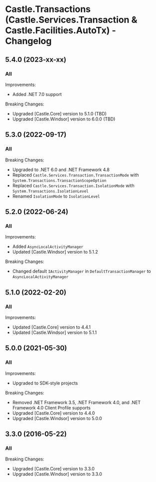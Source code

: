 # Castle.Transactions (Castle.Services.Transaction &amp; Castle.Facilities.AutoTx) - Changelog

## 5.4.0 (2023-xx-xx)

### All

Improvements:
- Added .NET 7.0 support

Breaking Changes:
- Upgraded [Castle.Core] version to 5.1.0 (TBD)
- Upgraded [Castle.Windsor] version to 6.0.0 (TBD)


## 5.3.0 (2022-09-17)

### All

Breaking Changes:
- Upgraded to .NET 6.0 and .NET Framework 4.8
- Replaced ```Castle.Services.Transaction.TransactionMode``` with ```System.Transactions.TransactionScopeOption```
- Replaced ```Castle.Services.Transaction.IsolationMode``` with ```System.Transactions.IsolationLevel```
- Renamed ```IsolationMode``` to ```IsolationLevel```


## 5.2.0 (2022-06-24)

### All

Improvements:
- Added ```AsyncLocalActivityManager```
- Updated [Castle.Windsor] version to 5.1.2

Breaking Changes:
- Changed default ```IActivityManager``` in ```DefaultTransactionManager``` to ```AsyncLocalActivityManager```


## 5.1.0 (2022-02-20)

### All

Improvements:
- Updated [Castle.Core] version to 4.4.1
- Updated [Castle.Windsor] version to 5.1.1


## 5.0.0 (2021-05-30)

### All

Improvements:
- Upgraded to SDK-style projects

Breaking Changes:
- Removed .NET Framework 3.5, .NET Framework 4.0, and .NET Framework 4.0 Client Profile supports
- Upgraded [Castle.Core] version to 4.4.0
- Upgraded [Castle.Windsor] version to 5.0.0


## 3.3.0 (2016-05-22)

### All

Breaking Changes:
- Upgraded [Castle.Core] version to 3.3.0
- Upgraded [Castle.Windsor] version to 3.3.0



